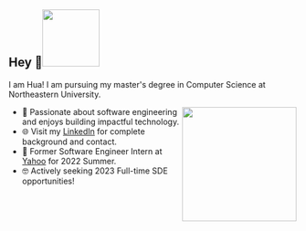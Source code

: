 <h2> Hey 👋<img src="https://media.giphy.com/media/Wj7lNjMNDxSmc/giphy.gif" width="100" high = "50"></h2>

I am Hua! I am pursuing my master's degree in Computer Science at Northeastern University.

<img align='right' src="https://media.giphy.com/media/i4MAH84pqe2m2aVojc/giphy.gif" width="200">

- 💬 Passionate about software engineering and enjoys building impactful technology.  
- 🌐 Visit my [LinkedIn](https://www.linkedin.com/in/huacong/) for complete background and contact.
- 💜 Former Software Engineer Intern at [Yahoo](https://www.linkedin.com/company/yahoo/mycompany/) for 2022 Summer.
- 🤓 Actively seeking 2023 Full-time SDE opportunities!
